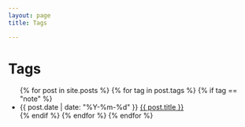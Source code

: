 ```yaml
---
layout: page
title: Tags 

---
```


<div class="page-content wc-container">
	<div class="post">
		<h1>Tags</h1>  
		<ul>
			{% for post in site.posts %}
              {% for tag in post.tags %}
                {% if tag == "note" %}
			      <li>
                   <div class="post-time">
                        <i class="fa fa-calendar-alt"></i>
                        <time>{{ post.date | date: "%Y-%m-%d" }}</time>
                        <a href="{{ post.url | relative_url }}">
                          {{ post.title }}
                        </a>
                   </div>
                  </li>
                {% endif %}
			  {% endfor %}
			{% endfor %}
		</ul>
	</div>
</div>
